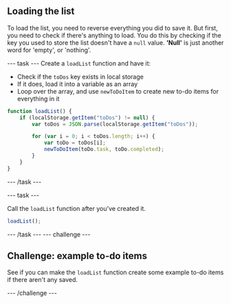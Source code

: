## Loading the list
To load the list, you need to reverse everything you did to save it. But first, you need to check if there's anything to load. You do this by checking if the key you used to store the list doesn't have a `null` value. **'Null'** is just another word for 'empty', or 'nothing'.

--- task ---
Create a `loadList` function and have it:
  - Check if the `toDos` key exists in local storage
  - If it does, load it into a variable as an array
  - Loop over the array, and use `newToDoItem` to create new to-do items for everything in it

```JavaScript
function loadList() {
    if (localStorage.getItem("toDos") != null) {
        var toDos = JSON.parse(localStorage.getItem("toDos"));

        for (var i = 0; i < toDos.length; i++) {
            var toDo = toDos[i];
            newToDoItem(toDo.task, toDo.completed);
        }
    } 
}
```
--- /task ---

--- task ---

Call the `loadList` function after you've created it.

```JavaScript
loadList();
```

--- /task ---
--- challenge ---

## Challenge: example to-do items

See if you can make the `loadList` function create some example to-do items if there aren't any saved.

--- /challenge ---
